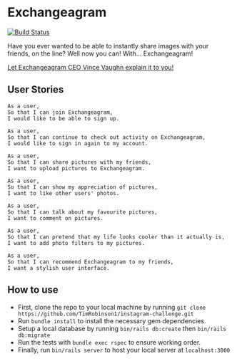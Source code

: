 Exchangeagram
===================
[![Build Status](https://travis-ci.org/TimRobinson1/instagram-challenge.svg?branch=master)](https://travis-ci.org/TimRobinson1/instagram-challenge)

Have you ever wanted to be able to instantly share images with your friends, on the line?
Well now you can!  With... Exchangeagram!

[Let Exchangeagram CEO Vince Vaughn explain it to you!](https://www.youtube.com/watch?v=CewJ-ihIqaM)

## User Stories

```
As a user,
So that I can join Exchangeagram,
I would like to be able to sign up.

As a user,
So that I can continue to check out activity on Exchangeagram,
I would like to sign in again to my account.

As a user,
So that I can share pictures with my friends,
I want to upload pictures to Exchangeagram.

As a user,
So that I can show my appreciation of pictures,
I want to like other users' photos.

As a user,
So that I can talk about my favourite pictures,
I want to comment on pictures.

As a user,
So that I can pretend that my life looks cooler than it actually is,
I want to add photo filters to my pictures.

As a user,
So that I can recommend Exchangeagram to my friends,
I want a stylish user interface.
```

## How to use
* First, clone the repo to your local machine by running ```git clone https://github.com/TimRobinson1/instagram-challenge.git```
* Run ```bundle install``` to install the necessary gem dependencies.
* Setup a local database by running ```bin/rails db:create``` then ```bin/rails db:migrate```
* Run the tests with ```bundle exec rspec``` to ensure working order.
* Finally, run ```bin/rails server``` to host your local server at ```localhost:3000```
